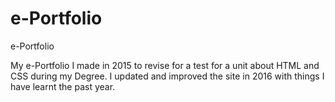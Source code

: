 # e-Portfolio
e-Portfolio

My e-Portfolio I made in 2015 to revise for a test for a unit about HTML and CSS during my Degree.
I updated and improved the site in 2016 with things I have learnt the past year.

